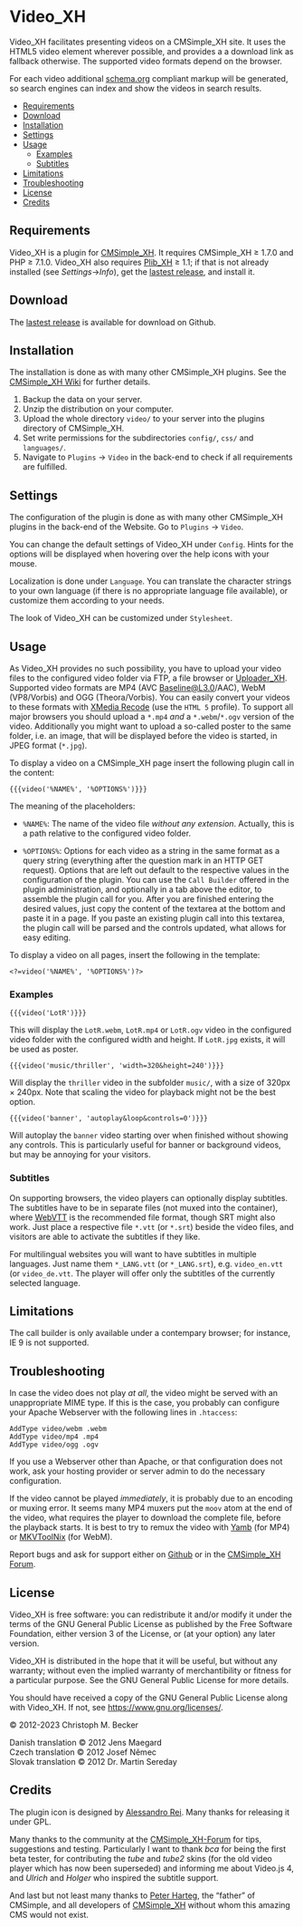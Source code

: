 # Video_XH

Video_XH facilitates presenting videos on a CMSimple_XH site. It uses the
HTML5 video element wherever possible, and provides a a download link as
fallback otherwise. The supported video formats depend on the browser.

For each video additional <a href="https://schema.org/">schema.org</a>
compliant markup will be generated, so search engines can index and show the
videos in search results.

- [Requirements](#requirements)
- [Download](#download)
- [Installation](#installation)
- [Settings](#settings)
- [Usage](#usage)
  - [Examples](#examples)
  - [Subtitles](#subtitles)
- [Limitations](#limitations)
- [Troubleshooting](#troubleshooting)
- [License](#license)
- [Credits](#credits)

## Requirements

Video_XH is a plugin for [CMSimple_XH](https://www.cmsimple-xh.org/).
It requires CMSimple_XH ≥ 1.7.0 and PHP ≥ 7.1.0.
Video_XH also requires [Plib_XH](https://github.com/cmb69/plib_xh) ≥ 1.1;
if that is not already installed (see *Settings*→*Info*),
get the [lastest release](https://github.com/cmb69/plib_xh/releases/latest),
and install it.

## Download

The [lastest release](https://github.com/cmb69/video_xh/releases/latest)
is available for download on Github.

## Installation

The installation is done as with many other CMSimple_XH plugins. See the
[CMSimple_XH Wiki](https://wiki.cmsimple-xh.org/?for-users/working-with-the-cms/plugins)
for further details.

1. Backup the data on your server.
1. Unzip the distribution on your computer.
1. Upload the whole directory `video/` to your server into
   the plugins directory of CMSimple_XH.
1. Set write permissions for the subdirectories `config/`,
   `css/` and `languages/`.
1. Navigate to `Plugins` → `Video` in the back-end to check
   if all requirements are fulfilled.

## Settings

The configuration of the plugin is done as with many other CMSimple_XH plugins
in the back-end of the Website. Go to `Plugins` → `Video`.

You can change the default settings of Video_XH under `Config`. Hints
for the options will be displayed when hovering over the help icons with
your mouse.

Localization is done under `Language`. You can translate the character
strings to your own language (if there is no appropriate language file
available), or customize them according to your needs.

The look of Video_XH can be customized under `Stylesheet`.

## Usage

As Video_XH provides no such possibility, you have to upload your video
files to the configured video folder via FTP, a file browser or
[Uploader_XH](https://github.com/cmb69/uploader_xh).
Supported video formats are MP4 (AVC Baseline@L3.0/AAC), WebM (VP8/Vorbis)
and OGG (Theora/Vorbis).
You can easily convert your videos to these formats with
[XMedia Recode](https://www.xmedia-recode.de/) (use the `HTML 5` profile).
To support all major browsers you should upload a
`*.mp4` *and* a `*.webm`/`*.ogv` version of the video.
Additionally you might want to upload a so-called
poster to the same folder, i.e. an image, that will be displayed before the
video is started, in JPEG format (`*.jpg`).

To display a video on a CMSimple_XH page insert the following plugin call in
the content:

    {{{video('%NAME%', '%OPTIONS%')}}}

The meaning of the placeholders:

- `%NAME%`:
  The name of the video file *without any extension*.
  Actually, this is a path relative to the configured video folder.

- `%OPTIONS%`:
  Options for each video as a string in the same format as a query string
  (everything after the question mark in an HTTP GET request).
  Options that are left out default to the respective values in the
  configuration of the plugin.
  You can use the `Call Builder` offered in the plugin administration,
  and optionally in a tab above the editor, to assemble the plugin call for
  you.
  After you are finished entering the desired values, just copy the
  content of the textarea at the bottom and paste it in a page.
  If you paste an existing plugin call into this textarea, the plugin call will
  be parsed and the controls updated, what allows for easy editing.

To display a video on all pages, insert the following in the template:

    <?=video('%NAME%', '%OPTIONS%')?>

### Examples

    {{{video('LotR')}}}

This will display the `LotR.webm`, `LotR.mp4` or `LotR.ogv` video in the
configured video folder with the configured width and height.
If `LotR.jpg` exists, it will be used as poster.

    {{{video('music/thriller', 'width=320&height=240')}}}

Will display the `thriller` video in the subfolder `music/`,
with a size of 320px × 240px.
Note that scaling the video for playback might not be the best option.

    {{{video('banner', 'autoplay&loop&controls=0')}}}

Will autoplay the `banner` video starting over when finished
without showing any controls.
This is particularly useful for banner or background videos,
but may be annoying for your visitors.

### Subtitles

On supporting browsers, the video players can optionally display subtitles.
The subtitles have to be in separate files (not muxed into the container),
where [WebVTT](https://developer.mozilla.org/en-US/docs/Web/API/WebVTT_API)
is the recommended file format, though SRT might also work.
Just place a respective file `*.vtt` (or `*.srt`) beside the video files,
and visitors are able to activate the subtitles if they like.

For multilingual websites you will want to have subtitles in multiple languages.
Just name them `*_LANG.vtt` (or `*_LANG.srt`), e.g. `video_en.vtt` (or
`video_de.vtt`.
The player will offer only the subtitles of the currently selected language.

## Limitations

The call builder is only available under a contempary browser; for instance,
IE 9 is not supported.

## Troubleshooting

In case the video does not play *at all*, the video might be served
with an unappropriate MIME type.
If this is the case, you probably can configure your Apache Webserver
with the following lines in `.htaccess`:

    AddType video/webm .webm
    AddType video/mp4 .mp4
    AddType video/ogg .ogv

If you use a Webserver other than Apache, or that configuration does not work,
ask your hosting provider or server admin to do the necessary configuration.

If the video cannot be played *immediately*,
it is probably due to an encoding or muxing error.
It seems many MP4 muxers put the `moov` atom at the end of the video,
what requires the player to download the complete file,
before the playback starts.
It is best to try to remux the video with
[Yamb](http://yamb.unite-video.com/) (for MP4) or
[MKVToolNix](https://mkvtoolnix.download/) (for WebM).

Report bugs and ask for support either on
[Github](https://github.com/cmb69/video_xh/issues)
or in the [CMSimple_XH Forum](https://cmsimpleforum.com/).

## License

Video_XH is free software: you can redistribute it and/or modify it
under the terms of the GNU General Public License as published
by the Free Software Foundation, either version 3 of the License,
or (at your option) any later version.

Video_XH is distributed in the hope that it will be useful,
but without any warranty; without even the implied warranty of merchantibility
or fitness for a particular purpose.
See the GNU General Public License for more details.

You should have received a copy of the GNU General Public License
along with Video_XH. If not, see https://www.gnu.org/licenses/.

© 2012-2023 Christoph M. Becker

Danish translation © 2012 Jens Maegard  
Czech translation © 2012 Josef Němec  
Slovak translation © 2012 Dr. Martin Sereday

## Credits

The plugin icon is designed by [Alessandro Rei](http://www.mentalrey.it/).
Many thanks for releasing it under GPL.

Many thanks to the community at the [CMSimple_XH-Forum](https://www.cmsimpleforum.com/)
for tips, suggestions and testing.
Particularly I want to thank *bca* for being the first beta tester,
for contributing the *tube* and *tube2* skins
(for the old video player which has now been superseded)
and informing me about Video.js 4,
and *Ulrich* and *Holger* who inspired the subtitle support.

And last but not least many thanks to [Peter Harteg](http://www.harteg.dk/),
the “father” of CMSimple, and all developers of [CMSimple_XH](https://www.cmsimple-xh.org/)
without whom this amazing CMS would not exist.
